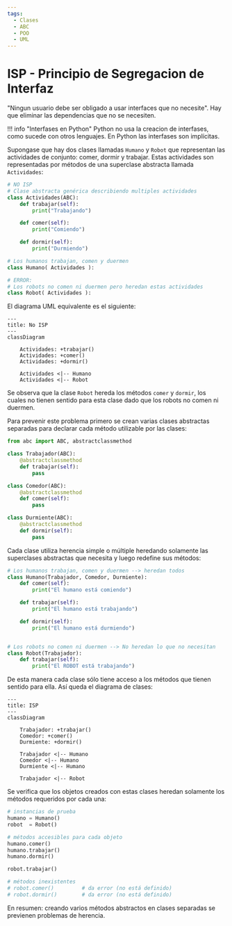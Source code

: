 ```yaml
---
tags:
  - Clases
  - ABC
  - POO
  - UML
---
```


# ISP - Principio de Segregacion de Interfaz

"Ningun usuario debe ser obligado a usar interfaces que no necesite". Hay que eliminar las dependencias que no se necesiten.

!!! info "Interfases en Python"
    Python no usa la creacion de interfases,
    como sucede con otros lenguajes.
    En Python las interfases son implícitas.
 
Supongase que hay dos clases
llamadas `Humano` y `Robot` 
que representan las actividades de conjunto: comer, dormir y trabajar.
Estas actividades son representadas por métodos de una superclase abstracta llamada `Actividades`:

```python title="ISP (No implementado)"
# NO ISP
# Clase abstracta genérica describiendo multiples actividades
class Actividades(ABC):
    def trabajar(self):
        print("Trabajando")

    def comer(self):
        print("Comiendo")

    def dormir(self):
        print("Durmiendo")

# Los humanos trabajan, comen y duermen
class Humano( Actividades ):

# ERROR:
# Los robots no comen ni duermen pero heredan estas actividades
class Robot( Actividades ):
```

El diagrama UML equivalente es el siguiente:

```mermaid
---
title: No ISP
---
classDiagram

    Actividades: +trabajar()
    Actividades: +comer()
    Actividades: +dormir()

    Actividades <|-- Humano
    Actividades <|-- Robot
```

Se observa que la clase `Robot`
hereda los métodos `comer` y `dormir`,
los cuales no tienen sentido para esta clase
dado que los robots no comen ni duermen.


Para prevenir este problema primero se crean
varias clases abstractas separadas
para declarar cada método utilizable por las clases:

```python title="ISP - Clases abstractas"
from abc import ABC, abstractclassmethod

class Trabajador(ABC):
    @abstractclassmethod
    def trabajar(self):
        pass

class Comedor(ABC):
    @abstractclassmethod
    def comer(self):
        pass

class Durmiente(ABC):
    @abstractclassmethod
    def dormir(self):
        pass
```

Cada clase utiliza herencia simple o múltiple
heredando solamente las superclases abstractas que necesita
y luego redefine sus métodos:

```python title="ISP - Herencias selectivas"
# Los humanos trabajan, comen y duermen --> heredan todos
class Humano(Trabajador, Comedor, Durmiente):
    def comer(self):
        print("El humano está comiendo")

    def trabajar(self):
        print("El humano está trabajando")

    def dormir(self):
        print("El humano está durmiendo")


# Los robots no comen ni duermen --> No heredan lo que no necesitan
class Robot(Trabajador):
    def trabajar(self):
        print("El ROBOT está trabajando")

```
De esta manera cada clase sólo tiene acceso a los métodos que tienen sentido para ella.
Así queda el diagrama de clases:


```mermaid
---
title: ISP
---
classDiagram

    Trabajador: +trabajar()
    Comedor: +comer()
    Durmiente: +dormir()

    Trabajador <|-- Humano
    Comedor <|-- Humano
    Durmiente <|-- Humano

    Trabajador <|-- Robot
```

Se verifica que los objetos creados con estas clases
heredan solamente los métodos requeridos por cada una:

```python title="ISP - Instancias"
# instancias de prueba
humano = Humano()
robot  = Robot()

# métodos accesibles para cada objeto
humano.comer()
humano.trabajar()
humano.dormir()

robot.trabajar()

# métodos inexistentes
# robot.comer()         # da error (no está definido)
# robot.dormir()        # da error (no está definido)
```
En resumen:
creando varios métodos abstractos en clases separadas
se previenen problemas de herencia.

